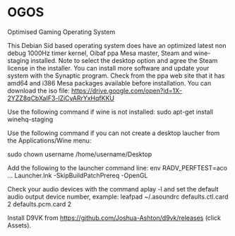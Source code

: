 # OGOS
Optimised Gaming Operating System

This Debian Sid based operating system does have an optimized  latest  non debug 1000Hz timer  kernel,  Oibaf ppa Mesa master, Steam and wine-staging  installed. Note to select the desktop option and agree the Steam license in the installer. You can install more software and update your system with the Synaptic program. Check from the  ppa web site that it has amd64 and i386 Mesa packages available before installation. You can download the iso file: https://drive.google.com/open?id=1X-2YZZ8qCbXaIF3-lZiCyARrYxHqfKKU

Use the following command if wine is not installed: sudo apt-get install winehq-staging

Use the following command if you can not create a desktop laucher from the Applications/Wine menu: 

sudo chown username /home/username/Desktop

Add the following to the launcher command line:
env RADV_PERFTEST=aco ... Launcher.lnk -SkipBuildPatchPrereq -OpenGL

Check your audio devices with the command aplay -l and set the default audio output device number, example:
leafpad  ~/.asoundrc
defaults.ctl.card 2
defaults.pcm.card 2

Install D9VK from https://github.com/Joshua-Ashton/d9vk/releases (click Assets).
